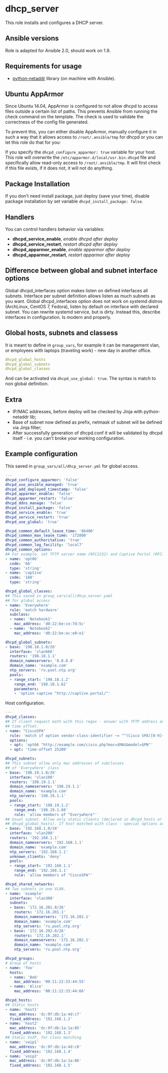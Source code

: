 dhcp_server
===============

This role installs and configures a DHCP server.

Ansible versions
--------------------

Role is adapted for Ansible 2.0, should work on 1.9.

Requirements for usage
-----------------------------------

* [python-netaddr](//docs.ansible.com/ansible/playbooks_filters_ipaddr.html)
library (on machine with Ansible).

Ubuntu AppArmor
------------------

Since Ubuntu 14.04, AppArmor is configured to not allow dhcpd to access files
outside a certain list of paths.
This prevents Ansible from running the check command on the template. The check
is used to validate the correctness of the config file generated.

To prevent this, you can either disable AppArmor, manually configure it in such
a way that it allows access to ```/root/.ansible/tmp``` for dhcpd or you can let
this role do that for you:

If you specify the ```dhcpd_configure_apparmor: true``` variable for your host. This
role will overwrite the ```/etc/apparmor.d/local/usr.bin.dhcpd``` file and
specifically allow read-only access to ```/root/.ansible/tmp```. It will first check
if this file exists, if it does not, it will not do anything.

Package Installation
---------------------------

If you don't need install package, just deploy (save your time), disable package
installation by set variable ```dhcpd_install_package: false```.

Handlers
------------

You can control handlers behavior via variables:

* **dhcpd_service_enable**, *enable dhcpd after deploy*
* **dhcpd_service_restart**, *restart dhcpd after deploy*
* **dhcpd_apparmor_enable**, *enable apparmor after deploy*
* **dhcpd_apparmor_restart**, *restart apparmor after deploy*

Difference between global and subnet interface options
-----------------------------------------------------------

Global dhcpd_interfaces option makes listen on defined interfaces all subnets.
Interface per subnet definition allows listen as much subnets as you want.
Global dhcpd_interfaces option does not work on systemd distros (ArchLinux,
CentOS 7, Fedora), listen by default on interface with declared subnet. You
can rewrite systemd service, but is dirty. Instead this, describe interfaces in
configuration. Is modern and properly.

Global hosts, subnets and classess
---------------

It is meant to define in ```group_vars```, for example it can be management vlan,
or employees with laptops (traveling work) - new day in another office.

```yaml
dhcpd_global_hosts
dhcpd_global_subnets
dhcpd_global_classes
```

And can be activated via ```dhcpd_use_global: true```.
The syntax is match to non global definition.

Extra
--------

* IP/MAC addresses, before deploy will be checked by Jinja with python-netaddr
lib;
* Base of subnet now defined as prefix, netmask of subnet will be defined via
Jinja filter;
* After successfully generation of dhcpd.conf it will be validated by dhcpd
itself - i.e. you can't broke your working configuration.

Example configuration
------------------------

This saved in ```group_vars/all/dhcp_server.yml``` for global access.


```yaml
---
dhcpd_configure_apparmor: 'false'
dhcpd_use_ansible_managed: 'true'
dhcpd_add_deployed_timestamp: 'false'
dhcpd_apparmor_enable: 'false'
dhcpd_apparmor_restart: 'false'
dhcpd_ddns_manage: 'false'
dhcpd_install_package: 'false'
dhcpd_service_enable: 'true'
dhcpd_service_restart: 'true'
dhcpd_use_global: 'true'

dhcpd_common_default_lease_time: '86400'
dhcpd_common_max_lease_time: '172800'
dhcpd_common_authoritative: 'true'
dhcpd_common_log_facility: 'local7'
dhcpd_common_options:
## For example, set TFTP server name (RFC2132) and Captive Portal (RFC7710)
- name: 'opt66'
  code: '66'
  type: 'string'
- name: 'captive'
  code: '160'
  type: 'string'

dhcpd_global_classes:
## This saved in group_vars/all/dhcp_server.yaml
## for global access
- name: 'Everywhere'
  rule: 'match hardware'
  subclass:
  - name: 'Notebook1'
    mac_address: 'd0:22:be:ce:7d:5c'
  - name: 'Notebook2'
    mac_address: 'd0:22:be:ac:e0:e1'

dhcpd_global_subnets:
- base: '198.18.1.0/26'
  interface: 'vlan666'
  routers: '198.18.1.1'
  domain_nameservers: '8.8.8.8'
  domain_name: 'example.com'
  ntp_servers: 'ru.pool.ntp.org'
  pools:
  - range_start: '198.18.1.2'
    range_end: '198.18.1.62'
    parameters:
    - 'option captive "http://captive.portal/"'

```

Host configuration.

```yaml
---
dhcpd_classes:
## If client request math with this regex - answer with TFTP address and
## time offset.
- name: "CiscoSPA"
  rule: 'match if option vendor-class-identifier ~= "^(Cisco SPA)[0-9]+(G|)$"'
  options:
  - opt: 'opt66 "http://example.com/cisco.php?mac=$MAU&model=$PN"'
  - opt: 'time-offset 25200'

dhcpd_subnets:
## This subnet allow only mac addresses of subclasses
## of 'Everywhere' class
- base: '198.19.1.0/26'
  interface: 'vlan100'
  routers: '198.19.1.1'
  domain_nameservers: '198.19.1.1'
  domain_name: 'example.com'
  ntp_servers: '198.19.1.1'
  pools:
  - range_start: '198.19.1.2'
    range_end: '198.19.1.60'
    rule: 'allow members of "Everywhere"'
## Usual subnet. Allow only static clients (declared in dhcpd_hosts or
## dhcpd_global_hosts). If host matched with class - special options are offered.
- base: '192.168.1.0/24'
  interface: 'vlan200'
  routers: '192.168.1.1'
  domain_nameservers: '192.168.1.1'
  domain_name: 'example.com'
  ntp_servers: '192.168.1.1'
  unknown_clients: 'deny'
  pools:
  - range_start: '192.168.1.1'
    range_end: '192.168.1.1'
    rule: 'allow members of "CiscoSPA"'

dhcpd_shared_networks:
## Two subnets in one VLAN.
- name: 'example'
  interface: 'vlan300'
  subnets:
  - base: '172.16.201.0/26'
    routers: '172.16.201.1'
    domain_nameservers: '172.16.201.1'
    domain_name: 'example.com'
    ntp_servers: 'ru.pool.ntp.org'
  - base: '172.16.202.0/26'
    routers: '172.16.202.1'
    domain_nameservers: '172.16.202.1'
    domain_name: 'example.com'
    ntp_servers: 'ru.pool.ntp.org'

dhcpd_groups:
# Group of hosts
- name: 'foo'
  hosts:
  - name: 'Bob'
    mac_address: '00:11:22:33:44:55'
  - name: 'Alice'
    mac_address: '00:11:22:33:44:66'

dhcpd_hosts:
## Static hosts
- name: 'host1'
  mac_address: 'dc:9f:db:1a:4d:c7'
  fixed_address: '192.168.1.2'
- name: 'host2'
  mac_address: 'dc:9f:db:1a:1a:05'
  fixed_address: '192.168.1.3'
## Static VoIP, for class matching
- name: 'voip1'
  mac_address: 'dc:9f:db:1a:4d:c8'
  fixed_address: '192.168.1.4'
- name: 'voip2'
  mac_address: 'dc:9f:db:1a:1a:06'
  fixed_address: '192.168.1.5'

```
